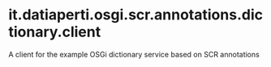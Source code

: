 it.datiaperti.osgi.scr.annotations.dictionary.client
====================================================

A client for the example OSGi dictionary service based on SCR annotations